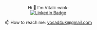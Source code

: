 <div align="center">       Hi 👋 I'm Vitalii :wink:


<div id="badges">
<a href="https://www.linkedin.com/in/vitalii-osadchuk-ba474663/">
  <img src="https://img.shields.io/badge/LinkedIn-blue?style=for-the-badge&logo=linkedin&logoColor=white" alt="LinkedIn Badge"/>
  </a>
  </div>






 📫 How to reach me: vosad4uk@gmail.com
</div>



